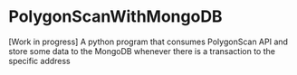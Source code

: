 # PolygonScanWithMongoDB
[Work in progress]
A python program that consumes PolygonScan API and store some data to the MongoDB whenever there is a transaction to the specific address
